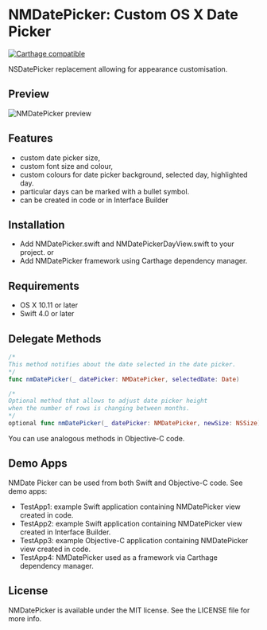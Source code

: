 NMDatePicker: Custom OS X Date Picker 
=====================================

[![Carthage compatible](https://img.shields.io/badge/Carthage-compatible-4BC51D.svg?style=flat)](https://github.com/Carthage/Carthage)

NSDatePicker replacement allowing for appearance customisation.

## Preview
![NMDatePicker preview](http://netmedia.home.pl/github/nmdatepicker/nmdatepicker-preview2.png)

## Features
- custom date picker size,
- custom font size and colour,
- custom colours for date picker background, selected day, highlighted day.
- particular days can be marked with a bullet symbol.
- can be created in code or in Interface Builder

## Installation
- Add NMDatePicker.swift and NMDatePickerDayView.swift to your project.
or
- Add NMDatePicker framework using Carthage dependency manager.

## Requirements
- OS X 10.11 or later
- Swift 4.0 or later

## Delegate Methods
```swift
/* 
This method notifies about the date selected in the date picker.
*/
func nmDatePicker(_ datePicker: NMDatePicker, selectedDate: Date)   
```

```swift
/*
Optional method that allows to adjust date picker height   
when the number of rows is changing between months.    
*/
optional func nmDatePicker(_ datePicker: NMDatePicker, newSize: NSSize) 
```
You can use analogous methods in Objective-C code.


## Demo Apps
NMDate Picker can be used from both Swift and Objective-C code. See demo apps:
- TestApp1: example Swift application containing NMDatePicker view created in code.
- TestApp2: example Swift application containing NMDatePicker view created in Interface Builder.
- TestApp3: example Objective-C application containing NMDatePicker view created in code.
- TestApp4: NMDatePicker used as a framework via Carthage dependency manager.


## License
NMDatePicker is available under the MIT license. See the LICENSE file for more info.

